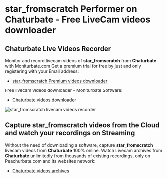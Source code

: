 # star_fromscratch Performer on Chaturbate - Free LiveCam videos downloader

## Chaturbate Live Videos Recorder

Monitor and record livecam videos of **star_fromscratch** from **Chaturbate** with Moniturbate.com
Get a premium trial for free by just and only registering with your Email address:
* [star_fromscratch Premium videos downloader](https://moniturbate.com/request-demo-licence-key.html)

Free livecam videos downloader - Moniturbate Software:
* [Chaturbate videos downloader](https://moniturbate.com/moniturbate-download-software.html)

![star_fromscratch livecam videos recorder](https://peachurnet.com/templates/moniturbate-software.png)


## Capture star_fromscratch videos from the Cloud and watch your recordings on Streaming

Without the need of downloading a software, capture **star_fromscratch** livecam videos from **Chaturbate** 100% online.
Watch Livecam archives from **Chaturbate** unlimitedly from thousands of existing recordings, only on Peachurbate.com and its websites network:
* [Chaturbate videos archives](https://peachurnet.com/)